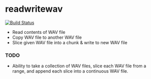 # readwritewav  

[![Build Status](https://travis-ci.org/TeslasGhost/readwritewav.svg?branch=master)](https://travis-ci.org/TeslasGhost/readwritewav)  

* Read contents of WAV file
* Copy WAV file to another WAV file
* Slice given WAV file into a chunk & write to new WAV file

### TODO  
* Ability to take a collection of WAV files, slice each WAV file from a range, and append each slice into a continuous WAV file.
